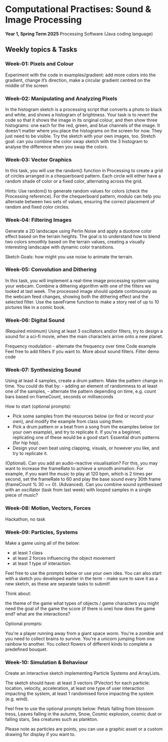 <h1>Computational Practises: Sound & Image Processing</h1>

**Year 1, Spring Term 2025**
Processing Software (Java coding language) 

<h2>Weekly topics & Tasks</h2>

<h3>Week-01: Pixels and Colour</h3>

Experiment with the code in examples/gradient: add more colors into the gradient, change it’s direction, make a circular gradient centred on the middle of the screen

<h3>Week-02: Manipulating and Analyzing Pixels</h3>

In the histogram sketch is a processing script that converts a photo to black and white, and shows a histogram of brightness. Your task is to revert the code so that it shows the image in its original colour, and then show three histograms: one each for the red, green, and blue channels of the image.
It doesn't matter where you place the histograms on the screen for now. They just need to be visible. Try the sketch with your own images, too.
Stretch goal: can you combine the color swap sketch with the 3 histogram to analyse the difference when you swap the colors.

<h3>Week-03: Vector Graphics</h3>

In this task, you will use the random() function in Processing to create a grid of circles arranged in a chequerboard pattern. Each circle will either have a random shade of color or a fixed color, alternating across the grid.

Hints: Use random() to generate random values for colors (check the Processing reference). For the chequerboard pattern, modulo can help you alternate between two sets of values, ensuring the correct placement of random and fixed color circles.

<h3>Week-04: Filtering Images</h3>

Generate a 2D landscape using Perlin Noise and apply a duotone color effect based on the terrain heights. The goal is to understand how to blend two colors smoothly based on the terrain values, creating a visually interesting landscape with dynamic color transitions.

Sketch Goals: how might you use noise to animate the terrain.

<h3>Week-05: Convolution and Dithering</h3>

In this task, you will implement a real-time image processing system using your webcam. Combine a dithering algorithm with one of the filters we looked at last week. The processed image should update continuously as the webcam feed changes, showing both the dithering effect and the selected filter. Use the saveFrame function to make a story reel of up to 10 pictures like in a comic book.

<h3>Week-06: Digital Sound</h3>

(Required minimum) Using at least 3 oscillators and/or filters, try to design a sound for a sci-fi movie, when the main characters arrive onto a new planet.

Frequency modulation - alternate the frequency over time
Code example
Feel free to add filters if you want to.
More about sound filters.
Filter demo code

<h3>Week-07: Synthesizing Sound</h3>

Using at least 4 samples, create a drum pattern. Make the pattern change in time. You could do that by:
    - adding an element of randomness to at least one of the samples,
    - alternate the pattern depending on time, e.g. count bars based on frameCount, seconds or milliseconds

How to start (optional prompts):

- Pick some samples from the resources below (or find or record your own), and modify the example from class using them.
- Pick a drum pattern or a beat from a song from the examples below (or your own example), and try to replicate it. If you're a beginner, replicating one of these would be a good start: Essential drum patterns (for hip hop).
- Design your own beat using clapping, visuals, or however you like, and try to replicate it.

(Optional). Can you add an audio-reactive visualisation? For this, you may want to increase the frameRate to achieve a smooth animation. For example, if you want the music to play at 120 bpm, which is 2 times per second, set the frameRate to 60 and play the base sound every 30th frame (frameCount % 30 == 0).
(Advanced). Can you combine sound synthesised with an oscillator (task from last week) with looped samples in a single piece of music?

<h3>Week-08: Motion, Vectors, Forces</h3>

Hackathon, no task 

<h3>Week-09: Particles, Systems</h3>

Make a game using all of the below:
- at least 1 class
- at least 2 forces influencing the object movement
- at least 1 type of interaction.

Feel free to use the prompts below or use your own idea. You can also start with a sketch you developed earlier in the term - make sure to save it as a new sketch, as these are separate tasks to submit!

Think about:

the theme of the game
what types of objects / game characters you might need
the goal of the game
the score (if there is one)
how does the game end?
what are the interactions?

Optional prompts:

You're a player running away from a giant space worm.
You're a zombie and you need to collect brains to survive.
You're a unicorn jumping from one rainbow to another.
You collect flowers of different kinds to complete a predefined bouquet.

<h3>Week-10: Simulation & Behaviour</h3>

Create an interactive sketch implementing Particle Systems and ArrayLists.

The sketch should have:
at least 3 vectors (PVector) for each particle: location, velocity, acceleration,
at least one type of user interaction impacting the system,
at least 1 randomised force impacting the system (e.g. wind).

Feel free to use the optional prompts below:
Petals falling from blossom tress,
Leaves falling in the autumn,
Snow,
Cosmic explosion, cosmic dust or falling stars,
Sea creatures such as plankton.

Please note as particles are points, you can use a graphic asset or a custom drawing for display if you want to.






